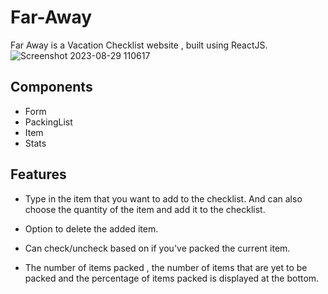 
# Far-Away

Far Away is a Vacation Checklist website , built using ReactJS. 
![Screenshot 2023-08-29 110617](https://github.com/ManojMaheshPatil/Far-Away/assets/54990161/a3bbb348-dbce-4eaa-9477-6efdd17d9713)

## Components

- Form
- PackingList
- Item
- Stats


## Features

- Type in the item that you want to add to the checklist. And can also choose the quantity of the item and add it to the checklist.

- Option to delete the added item.

- Can check/uncheck based on if you've packed the current item.

- The number of items packed , the number of items that are yet to be packed and the percentage of items packed is displayed at the bottom.

  
